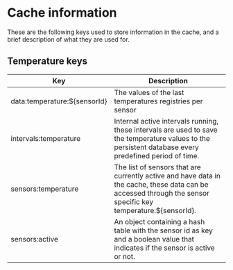 # Cache information

These are the following keys used to store information in the cache, and
a brief description of what they are used for.

## Temperature keys

| Key             | Description                                                                |
| ----------------- | ------------------------------------------------------------------ |
| data:temperature:${sensorId} | The values of the last temperatures registries per sensor |
| intervals:temperature | Internal active intervals running, these intervals are used to save the temperature values to the persistent database every predefined period of time. |
| sensors:temperature | The list of sensors that are currently active and have data in the cache, these data can be accessed through the sensor specific key temperature:${sensorId}. |
| sensors:active | An object containing a hash table with the sensor id as key and a boolean value that indicates if the sensor is active or not. |